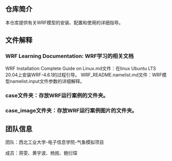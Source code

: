 ## 仓库简介

本仓库提供有关WRF模型的安装、配置和使用的详细指导。

## 文件解释
### WRF Learning Documentation: WRF学习的相关文档
WRF Installation Complete Guide on Linux.md文件：在linux Ubuntu LTS 20.04上安装WRF-4.6.1的过程引导。
WRF_README.namelist.md文件：WRF模型namelist.input文件参数的详细解释。
### case文件夹：存放WRF运行案例的文件夹。

### case_image文件夹：存放WRF运行案例图片的文件夹。

## 团队信息

团队：西北工业大学-电子信息学院-气象模拟项目

成员：蒋雯、黄宇波、杨觊、鲍衍琛